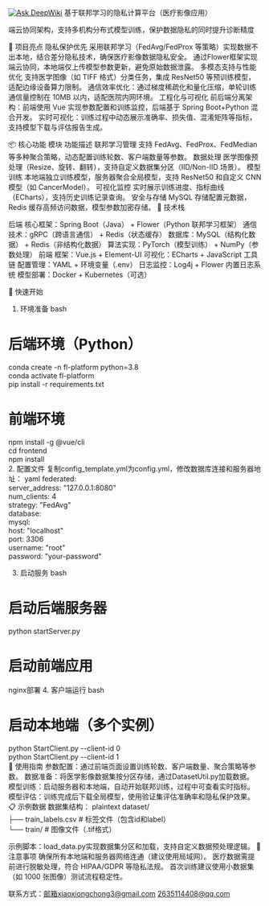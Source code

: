 [![Ask DeepWiki](https://deepwiki.com/badge.svg)](https://deepwiki.com/wangzaiyu482/Fed)
基于联邦学习的隐私计算平台（医疗影像应用）

端云协同架构，支持多机构分布式模型训练，保护数据隐私的同时提升诊断精度

🌟 项目亮点
隐私保护优先
采用联邦学习（FedAvg/FedProx 等策略）实现数据不出本地，结合差分隐私技术，确保医疗影像数据隐私安全。
通过Flower框架实现端云协同，本地端仅上传模型参数更新，避免原始数据泄露。
多模态支持与性能优化
支持医学图像（如 TIFF 格式）分类任务，集成 ResNet50 等预训练模型，适配边缘设备算力限制。
通信效率优化：通过梯度稀疏化和量化压缩，单轮训练通信量控制在 10MB 以内，适配医院内网环境。
工程化与可视化
前后端分离架构：前端使用 Vue 实现参数配置和训练监控，后端基于 Spring Boot+Python 混合开发。
实时可视化：训练过程中动态展示准确率、损失值、混淆矩阵等指标，支持模型下载与评估报告生成。

📦 核心功能
模块	功能描述
联邦学习管理	支持 FedAvg、FedProx、FedMedian 等多种聚合策略，动态配置训练轮数、客户端数量等参数。
数据处理	医学图像预处理（Resize、旋转、翻转），支持自定义数据集分区（IID/Non-IID 场景）。
模型训练	本地端独立训练模型，服务器聚合全局模型，支持 ResNet50 和自定义 CNN 模型（如 CancerModel）。
可视化监控	实时展示训练进度、指标曲线（ECharts），支持历史训练记录查询。
安全与存储	MySQL 存储配置元数据，Redis 缓存高频访问数据，模型参数加密存储。
🔧 技术栈

后端
核心框架：Spring Boot（Java） + Flower（Python 联邦学习框架）
通信技术：gRPC（跨语言通信） + Redis（状态缓存）
数据库：MySQL（结构化数据） + Redis（非结构化数据）
算法实现：PyTorch（模型训练） + NumPy（参数处理）
前端
框架：Vue.js + Element-UI
可视化：ECharts + JavaScript
工具链
配置管理：YAML + 环境变量（.env）
日志监控：Log4j + Flower 内置日志系统
模型部署：Docker + Kubernetes（可选）

🚀 快速开始
1. 环境准备
bash
# 后端环境（Python）  
conda create -n fl-platform python=3.8  
conda activate fl-platform  
pip install -r requirements.txt  

# 前端环境  
npm install -g @vue/cli  
cd frontend  
npm install  
2. 配置文件
复制config_template.yml为config.yml，修改数据库连接和服务器地址：
yaml
federated:  
    server_address: "127.0.0.1:8080"  
    num_clients: 4  
    strategy: "FedAvg"  
database:  
    mysql:  
    host: "localhost"  
    port: 3306  
    username: "root"  
    password: "your-password"  

3. 启动服务
bash
# 启动后端服务器  
python startServer.py  

# 启动前端应用  
nginx部署
4. 客户端运行
bash
# 启动本地端（多个实例）  
python StartClient.py --client-id 0  
python StartClient.py --client-id 1  
📖 使用指南
参数配置：通过前端页面设置训练轮数、客户端数量、聚合策略等参数。
数据准备：将医学影像数据集按分区存储，通过DatasetUtil.py加载数据。
模型训练：启动服务器和本地端，自动开始联邦训练，过程中可查看实时指标。
模型评估：训练完成后下载全局模型，使用验证集评估准确率和隐私保护效果。
📋 示例数据
数据集结构：
plaintext
dataset/  
├── train_labels.csv  # 标签文件（包含id和label）  
└── train/           # 图像文件（.tif格式）  

示例脚本：load_data.py实现数据集分区和加载，支持自定义数据预处理逻辑。
📌 注意事项
确保所有本地端和服务器网络连通（建议使用局域网）。
医疗数据需提前进行脱敏处理，符合 HIPAA/GDPR 等隐私法规。
首次训练建议使用小数据集（如 1000 张图像）测试流程稳定性。

联系方式：邮箱xiaoxiongchong3@gmail.com
2635114408@qq.com
